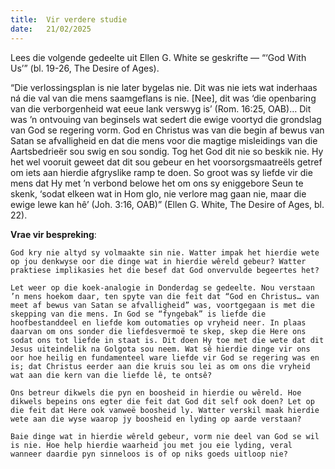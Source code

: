 ```yaml
---
title:  Vir verdere studie
date:   21/02/2025
---
```


Lees die volgende gedeelte uit Ellen G. White se geskrifte — “‘God With Us’” (bl. 19-26, The Desire of Ages).

“Die verlossingsplan is nie later bygelas nie. Dit was nie iets wat inderhaas ná die val van die mens saamgeflans is nie. [Nee], dit was ‘die openbaring van die verborgenheid wat eeue lank verswyg is’ (Rom. 16:25, OAB)… Dit was ’n ontvouing van beginsels wat sedert die ewige voortyd die grondslag van God se regering vorm. God en Christus was van die begin af  bewus van Satan se afvalligheid en dat die mens voor die magtige misleidings van die Aartsbedrieër sou swig en sou sondig. Tog het God dit nie so beskik nie. Hy het wel vooruit geweet dat dit sou gebeur en het voorsorgsmaatreëls getref om iets aan hierdie afgryslike ramp te doen. So groot was sy liefde vir die mens dat Hy met ’n verbond belowe het om ons sy eniggebore Seun te skenk, ‘sodat elkeen wat in Hom glo, nie verlore mag gaan nie, maar die ewige lewe kan hê’ (Joh. 3:16, OAB)” (Ellen G. White, The Desire of Ages, bl. 22).

**Vrae vir bespreking**:

`God kry nie altyd sy volmaakte sin nie. Watter impak het hierdie wete op jou denkwyse oor die dinge wat in hierdie wêreld gebeur? Watter praktiese implikasies het die besef dat God onvervulde begeertes het?`

`Let weer op die koek-analogie in Donderdag se gedeelte. Nou verstaan ’n mens hoekom daar, ten spyte van die feit dat “God en Christus… van meet af bewus van Satan se afvalligheid” was, voortgegaan is met die skepping van die mens. In God se “fyngebak” is liefde die hoofbestanddeel en liefde kom outomaties op vryheid neer. In plaas daarvan om ons sonder die liefdesvermoë te skep, skep die Here ons sodat ons tot liefde in staat is. Dit doen Hy toe met die wete dat dit Jesus uiteindelik na Golgota sou neem. Wat sê hierdie dinge vir ons oor hoe heilig en fundamenteel ware liefde vir God se regering was en is; dat Christus eerder aan die kruis sou lei as om ons die vryheid wat aan die kern van die liefde lê, te ontsê?`

`Ons betreur dikwels die pyn en boosheid in hierdie ou wêreld. Hoe dikwels bepeins ons egter die feit dat God dit self ook doen? Let op die feit dat Here ook vanweë boosheid ly. Watter verskil maak hierdie wete aan die wyse waarop jy boosheid en lyding op aarde verstaan?`

`Baie dinge wat in hierdie wêreld gebeur, vorm nie deel van God se wil is nie. Hoe help hierdie waarheid jou met jou eie lyding, veral wanneer daardie pyn sinneloos is of op niks goeds uitloop nie?`